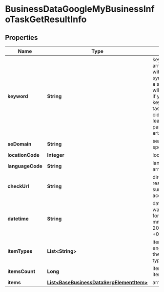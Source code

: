 

# BusinessDataGoogleMyBusinessInfoTaskGetResultInfo


## Properties

| Name | Type | Description | Notes |
|------------ | ------------- | ------------- | -------------|
|**keyword** | **String** | keyword received in a POST array keyword is returned with decoded %## (plus symbol ‘+’ will be decoded to a space character) this field will contain the cid parameter if you specified it in the keyword field when setting a task; example: cid:2946633002421908862 learn more about the parameter in this help center article |  [optional] |
|**seDomain** | **String** | search engine domain as specified in a POST array |  [optional] |
|**locationCode** | **Integer** | location code in a POST array |  [optional] |
|**languageCode** | **String** | language code in a POST array |  [optional] |
|**checkUrl** | **String** | direct URL to search engine results you can use it to make sure that we provided accurate results |  [optional] |
|**datetime** | **String** | date and time when the result was received in the UTC format: “yyyy-mm-dd hh-mm-ss +00:00” example: 2019-11-15 12:57:46 +00:00 |  [optional] |
|**itemTypes** | **List&lt;String&gt;** | item types types of search engine results encountered in the items array; possible item types: google_business_info |  [optional] |
|**itemsCount** | **Long** | item types the number of items in the items array |  [optional] |
|**items** | [**List&lt;BaseBusinessDataSerpElementItem&gt;**](BaseBusinessDataSerpElementItem.md) | array of directory items |  [optional] |



